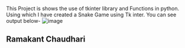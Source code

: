 This Project is shows the use of tkinter library and Functions in python. Using which I have created a Snake Game using Tk inter. You can see output below-
![image](https://github.com/user-attachments/assets/b5e0e0e7-abac-488b-9dab-832f49327087)


## Ramakant Chaudhari
